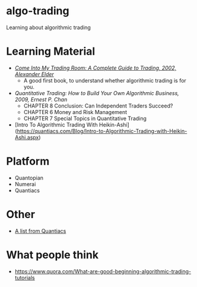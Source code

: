 # algo-trading
Learning about algorithmic trading

# Learning Material
- [_Come Into My Trading Room: A Complete Guide to Trading, 2002, Alexander Elder_](https://github.com/ryubidragonfire/algo-trading/tree/master/come-into-my-trading-room) 
  - A good first book, to understand whether algorithmic trading is for you.
- _Quantitative Trading: How to Build Your Own Algorithmic Business, 2009, Ernest P. Chan_
  - CHAPTER 8 Conclusion: Can Independent Traders Succeed?
  - CHAPTER 6 Money and Risk Management
  - CHAPTER 7 Special Topics in Quantitative Trading
- [Intro To Algorithmic Trading With Heikin-Ashi] (https://quantiacs.com/Blog/Intro-to-Algorithmic-Trading-with-Heikin-Ashi.aspx)

# Platform
- Quantopian
- Numerai
- Quantiacs

# Other
- [A list from Quantiacs](http://www.quantiacs.com/Data/Quantiacs%20Reading%20List.pdf)

# What people think
- https://www.quora.com/What-are-good-beginning-algorithmic-trading-tutorials
